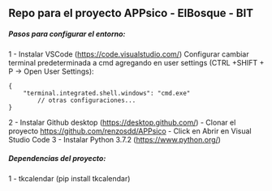 ## Repo para el proyecto APPsico - ElBosque - BIT

##### Pasos para configurar el entorno:


1 - Instalar VSCode (https://code.visualstudio.com/)
Configurar cambiar terminal predeterminada a cmd agregando en user settings (CTRL +SHIFT + P -> Open User Settings):
```
{
    "terminal.integrated.shell.windows": "cmd.exe"
        // otras configuraciones...
}
```
2 - Instalar Github desktop (https://desktop.github.com/)
    - Clonar el proyecto https://github.com/renzosdd/APPsico
    - Click en Abrir en Visual Studio Code
3 - Instalar Python 3.7.2 (https://www.python.org/)
  
##### Dependencias del proyecto:
    
1 - tkcalendar (pip install tkcalendar)
